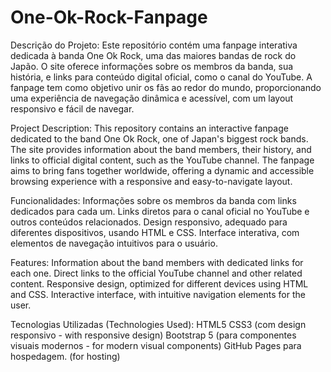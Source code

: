 # One-Ok-Rock-Fanpage
Descrição do Projeto:
Este repositório contém uma fanpage interativa dedicada à banda One Ok Rock, uma das maiores bandas de rock do Japão. O site oferece informações sobre os membros da banda, sua história, e links para conteúdo digital oficial, como o canal do YouTube. A fanpage tem como objetivo unir os fãs ao redor do mundo, proporcionando uma experiência de navegação dinâmica e acessível, com um layout responsivo e fácil de navegar.

Project Description:
This repository contains an interactive fanpage dedicated to the band One Ok Rock, one of Japan's biggest rock bands. The site provides information about the band members, their history, and links to official digital content, such as the YouTube channel. The fanpage aims to bring fans together worldwide, offering a dynamic and accessible browsing experience with a responsive and easy-to-navigate layout.


Funcionalidades:
Informações sobre os membros da banda com links dedicados para cada um.
Links diretos para o canal oficial no YouTube e outros conteúdos relacionados.
Design responsivo, adequado para diferentes dispositivos, usando HTML e CSS.
Interface interativa, com elementos de navegação intuitivos para o usuário.

Features:
Information about the band members with dedicated links for each one.
Direct links to the official YouTube channel and other related content.
Responsive design, optimized for different devices using HTML and CSS.
Interactive interface, with intuitive navigation elements for the user.

Tecnologias Utilizadas (Technologies Used):
HTML5
CSS3 (com design responsivo - with responsive design)
Bootstrap 5 (para componentes visuais modernos - for modern visual components)
GitHub Pages para hospedagem. (for hosting)
